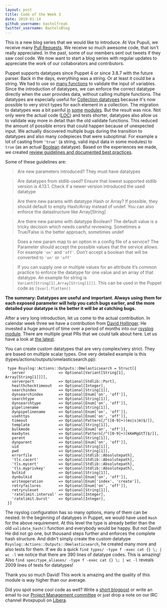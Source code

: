 ```yaml
---
layout: post
title: Code of the Week 3
date: 2019-01-14
github_username: bastelfreak
twitter_username: BastelsBlog
---
```


This is a new blog series that we would like to introduce. At Vox Pupuli, we
receive many
[Pull Requests](https://github.com/search?q=type%3Apr+is%3Aopen+is%3Apublic+org%3Avoxpupuli&type=Issues).
We receive so much awesome code, that isn't really appreciated. In the past,
some of our members sent out tweets if they saw cool code. We now want to start
a blog series with regular updates to appreciate the work of our collaborators
and contributors.

Puppet supports datatypes since Puppet 4 or since 3.8.7 with the future parser.
Back in the days, everything was a string. Or at least it could be a string. We
had to use so
[many functions](https://github.com/puppetlabs/puppetlabs-stdlib/tree/a85e7faeaa89b305be8aef4f2b4ede0bef27b336#for-module-users)
to validate the input of variables. Since the introduction of datatypes, we can
enforce the correct datatype directly when the user provides data, without
calling multiple functions. The datatypes are especially useful for
[Collection datatypes](https://puppet.com/docs/puppet/6.1/lang_data_abstract.html#the-collection-data-type)
because it's now possible to very strict types for each element in a
collection. The migration to datatypes was a bit painful
[in](https://github.com/puppetlabs/puppetlabs-apache/pull/1621)
[some](https://github.com/puppetlabs/puppetlabs-postgresql/pull/852)
[modules](https://github.com/voxpupuli/puppet-nginx/pull/1056). But the result
was nice. Not only were the actual code
([LOC](https://en.wikipedia.org/wiki/Source_lines_of_code)) and tests shorter,
datatypes also allow us to validate way more in detail than the old validate
functions. This reduced the amount of possible errors that could happen because
of unexpected input. We actually discovered multiple bugs during the transition
to datatypes and also many codepieces that were suboptimal. For example a lot
of casting from `'true'` (a string, valid input data in some modules) to `true`
(as an actual
[Boolean](https://puppet.com/docs/puppet/6.1/lang_data_boolean.html) datatype).
Based on the experiences we made, we created [review guidelines and documented
best practices](https://voxpupuli.org/docs/#reviewing-a-module-pr).

Some of these guidelines are:

> Are new parameters introduced? They must have datatypes

> Are datatypes from stdlib used? Ensure that lowest supported stdlib version is 4.13.1. Check if a newer version introduced the used datatype

> Are there new params with datatype Hash or Array? If possible, they should default to empty Hash/Array instead of undef. You can also enforce the datastructure like Array[String]

> Are there new params with datatype Boolean? The default value is a tricky decision which needs careful reviewing. Sometimes a True/False is the better approach, sometimes undef

> Does a new param map to an option in a config file of a service? The Parameter should accept the possible values that the service allows. For example `'on'` and `'off'`. Don’t accept a boolean that will be converted to `'on'` or `'off'`

> If you can supply one or multiple values for an attribute it’s common practice to enforce the datatype for one value and an array of that datatype. An example for string is `Variant[String[1],Array[String[1]]]`. This can be used in the Puppet code as `[$var].flatten()`

**The summary: Datatypes are useful and important. Always using them for each
exposed parameter will help you catch bugs earlier, and the more detailed
your datatype is the better it will be at catching bugs.**

After a very long introduction, let us come to the actual contribution. In
calendar week three we have a contribution from [David
Hollinger](https://github.com/dhollinger). He invested a huge amount of
time over a period of months into our [rsyslog
module](https://forge.puppet.com/puppet/rsyslog#puppet-rsyslog). There are
multiple great PRs that we could talk about here. Let us have a look at
[the latest](https://github.com/voxpupuli/puppet-rsyslog/pull/106).

You can create custom datatypes that are very complex/very strict. They are
based on multiple scalar types. One very detailed example is this
(types/actions/outputs/omelasticsearch.pp):

```puppet
 type Rsyslog::Actions::Outputs::Omelasticsearch = Struct[{
   server               => Optional[Variant[String[1], Array[String[1]]]],
   serverport           => Optional[Stdlib::Port],
   healthchecktimeout   => Optional[Integer],
   searchindex          => Optional[String[1]],
   dynsearchindex       => Optional[Enum['on', 'off']],
   searchtype           => Optional[String[1]],
   dynsearchtype        => Optional[Enum['on', 'off']],
   pipelinename         => Optional[String[1]],
   dynpipelinename      => Optional[Enum['on', 'off']],
   usehttps             => Optional[Enum['on', 'off']],
   timeout              => Optional[Pattern[/^([0-9]+)(ms|s|m)$/]],
   template             => Optional[String[1]],
   bulkmode             => Optional[Enum['on', 'off']],
   maxbytes             => Optional[Pattern[/^([0-9]+)[kKmMgGtT]$/]],
   parent               => Optional[String[1]],
   dynparent            => Optional[Enum['on', 'off']],
   uid                  => Optional[String[1]],
   pwd                  => Optional[String[1]],
   errorfile            => Optional[Stdlib::Absolutepath],
   'tls.cacert'         => Optional[Stdlib::Absolutepath],
   'tls.mycert'         => Optional[Stdlib::Absolutepath],
   'tls.myprivkey'      => Optional[Stdlib::Absolutepath],
   bulkid               => Optional[String[1]],
   dynbulkid            => Optional[Enum['on', 'off']],
   writeoperation       => Optional[Enum['index', 'create']],
   retryfailures        => Optional[Enum['on', 'off']],
   retryruleset         => Optional[String[1]],
   'ratelimit.interval' => Optional[Integer],
   'ratelimit.burst'    => Optional[Integer],
 }]
```
The rsyslog configuration has so many options, many of them can be nested. In
the beginning of datatypes in Puppet, we would have used `Hash` for the above
requirement.  At this level the type is already better than the old
`validate_hash()` function and everybody would be happy. But not David! He did
not go one, but thousand steps further and enforces the complete hash structure.
And didn't simply create the custom datatype
`Rsyslog::Actions::Outputs::Omelasticsearch`, he created many more and also
tests for them. If we do a quick `find types/ -type f -exec cat {} \; | wc -l`
we notice that there are 390 lines of datatype codes. This is amazing! Also
`find spec/type_aliases/ -type f -exec cat {} \; | wc -l` reveals 2009 lines
of tests for datatypes!

Thank you so much David! This work is amazing and the quality of this
module is way higher than our average.

Did you spot some cool code as well? Write a
[short blogpost](https://github.com/voxpupuli/voxpupuli.github.io/tree/master/_posts)
or write an email to our
[Project Management committee](mailto:pmc@voxpupuli.org) or just drop a note on
our IRC channel #voxpupuli on [Libera](https://web.libera.chat/?#voxpupuli).
